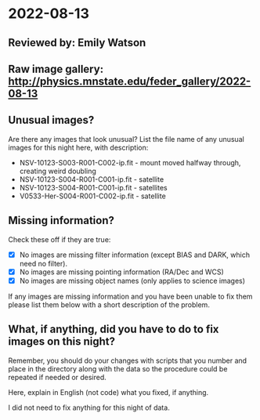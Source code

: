 # 2022-08-13

## Reviewed by: Emily Watson

## Raw image gallery: http://physics.mnstate.edu/feder_gallery/2022-08-13

## Unusual images?

Are there any images that look unusual? List the file name of any unusual images for this night here, with description:

+ NSV-10123-S003-R001-C002-ip.fit - mount moved halfway through, creating weird doubling
+ NSV-10123-S004-R001-C001-ip.fit - satellite 
+ NSV-10123-S004-R001-C001-ip.fit - satellites 
+ V0533-Her-S004-R001-C002-ip.fit - satellite 

## Missing information?

Check these off if they are true:

- [x] No images are missing filter information (except BIAS and DARK, which need no filter).
- [x] No images are missing pointing information (RA/Dec and WCS)
- [x] No images are missing object names (only applies to science images)

If any images are missing information and you have been unable to fix them please list
them below with a short description of the problem.


## What, if anything, did you have to do to fix images on this night?

Remember, you should do your changes with scripts that you number and place in the
directory along with the data so the procedure could be repeated if needed or
desired.

Here, explain in English (not code) what you fixed, if anything.

I did not need to fix anything for this night of data. 
